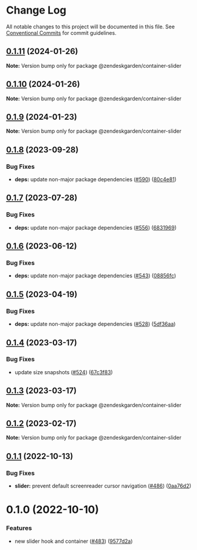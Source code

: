 # Change Log

All notable changes to this project will be documented in this file.
See [Conventional Commits](https://conventionalcommits.org) for commit guidelines.

## [0.1.11](https://github.com/zendeskgarden/react-containers/compare/@zendeskgarden/container-slider@0.1.10...@zendeskgarden/container-slider@0.1.11) (2024-01-26)

**Note:** Version bump only for package @zendeskgarden/container-slider

## [0.1.10](https://github.com/zendeskgarden/react-containers/compare/@zendeskgarden/container-slider@0.1.9...@zendeskgarden/container-slider@0.1.10) (2024-01-26)

**Note:** Version bump only for package @zendeskgarden/container-slider

## [0.1.9](https://github.com/zendeskgarden/react-containers/compare/@zendeskgarden/container-slider@0.1.8...@zendeskgarden/container-slider@0.1.9) (2024-01-23)

**Note:** Version bump only for package @zendeskgarden/container-slider

## [0.1.8](https://github.com/zendeskgarden/react-containers/compare/@zendeskgarden/container-slider@0.1.7...@zendeskgarden/container-slider@0.1.8) (2023-09-28)

### Bug Fixes

- **deps:** update non-major package dependencies ([#590](https://github.com/zendeskgarden/react-containers/issues/590)) ([80c4e81](https://github.com/zendeskgarden/react-containers/commit/80c4e8131ec657b38d3e8932aa688fcd141e8cb8))

## [0.1.7](https://github.com/zendeskgarden/react-containers/compare/@zendeskgarden/container-slider@0.1.6...@zendeskgarden/container-slider@0.1.7) (2023-07-28)

### Bug Fixes

- **deps:** update non-major package dependencies ([#556](https://github.com/zendeskgarden/react-containers/issues/556)) ([6831969](https://github.com/zendeskgarden/react-containers/commit/6831969ebb4390546f0159c5803121d711ef91bd))

## [0.1.6](https://github.com/zendeskgarden/react-containers/compare/@zendeskgarden/container-slider@0.1.5...@zendeskgarden/container-slider@0.1.6) (2023-06-12)

### Bug Fixes

- **deps:** update non-major package dependencies ([#543](https://github.com/zendeskgarden/react-containers/issues/543)) ([08856fc](https://github.com/zendeskgarden/react-containers/commit/08856fca9b08f7434b91bf1b95b4d2fff497d75f))

## [0.1.5](https://github.com/zendeskgarden/react-containers/compare/@zendeskgarden/container-slider@0.1.4...@zendeskgarden/container-slider@0.1.5) (2023-04-19)

### Bug Fixes

- **deps:** update non-major package dependencies ([#528](https://github.com/zendeskgarden/react-containers/issues/528)) ([5df36aa](https://github.com/zendeskgarden/react-containers/commit/5df36aa7c5e78dc0da79a95416e915cc8e1348da))

## [0.1.4](https://github.com/zendeskgarden/react-containers/compare/@zendeskgarden/container-slider@0.1.3...@zendeskgarden/container-slider@0.1.4) (2023-03-17)

### Bug Fixes

- update size snapshots ([#524](https://github.com/zendeskgarden/react-containers/issues/524)) ([67c3f83](https://github.com/zendeskgarden/react-containers/commit/67c3f83a41f89ec3a6dfde986c85405b893f7b74))

## [0.1.3](https://github.com/zendeskgarden/react-containers/compare/@zendeskgarden/container-slider@0.1.2...@zendeskgarden/container-slider@0.1.3) (2023-03-17)

**Note:** Version bump only for package @zendeskgarden/container-slider

## [0.1.2](https://github.com/zendeskgarden/react-containers/compare/@zendeskgarden/container-slider@0.1.1...@zendeskgarden/container-slider@0.1.2) (2023-02-17)

**Note:** Version bump only for package @zendeskgarden/container-slider

## [0.1.1](https://github.com/zendeskgarden/react-containers/compare/@zendeskgarden/container-slider@0.1.0...@zendeskgarden/container-slider@0.1.1) (2022-10-13)

### Bug Fixes

- **slider:** prevent default screenreader cursor navigation ([#486](https://github.com/zendeskgarden/react-containers/issues/486)) ([0aa76d2](https://github.com/zendeskgarden/react-containers/commit/0aa76d2920302d04a43d878b7d6d2462a6fafdd3))

# 0.1.0 (2022-10-10)

### Features

- new slider hook and container ([#483](https://github.com/zendeskgarden/react-containers/issues/483)) ([9577d2a](https://github.com/zendeskgarden/react-containers/commit/9577d2a890b5e9fdda12ee8318531bf245da77c3))
